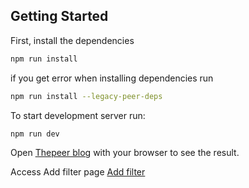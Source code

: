 
## Getting Started

First, install the dependencies
 ```bash 
 npm run install 
 ```
if you get error when installing dependencies run
 ```bash 
 npm run install --legacy-peer-deps
 ```

To start development server run:
```bash
npm run dev
```

Open [Thepeer blog](https://thepeer-blog.netlify.app/)  with your browser to see the result.

Access Add filter page [Add filter](https://thepeer-blog.netlify.app/filter)


